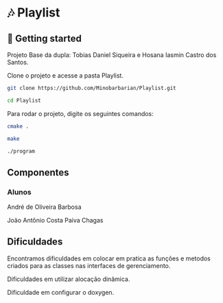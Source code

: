 # 🎶 Playlist

## 🚀 Getting started

Projeto Base da dupla: Tobias Daniel Siqueira e Hosana Iasmin Castro dos Santos.

Clone o projeto e acesse a pasta Playlist.

```bash
git clone https://github.com/Minobarbarian/Playlist.git

cd Playlist

```

Para rodar o projeto, digite os seguintes comandos:

```bash
cmake .

make

./program
```

## Componentes

### Alunos

André de Oliveira Barbosa

João Antônio Costa Paiva Chagas

## Dificuldades

Encontramos dificuldades em colocar em pratica as funções e metodos criados para as classes nas interfaces de gerenciamento.

Dificuldades em utilizar alocação dinâmica.

Dificuldade em configurar o doxygen.